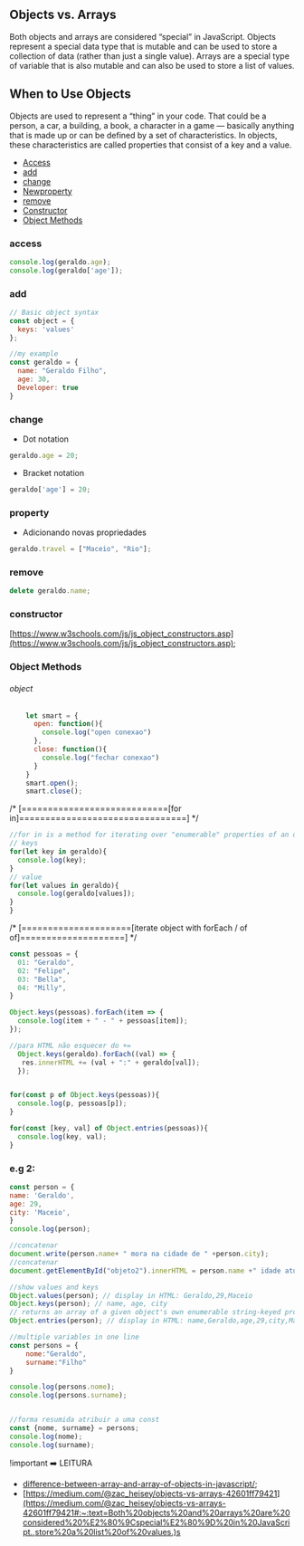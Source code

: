 ## Objects vs. Arrays
Both objects and arrays are considered “special” in JavaScript. Objects represent a special data type that is mutable and can be used to store a collection of data (rather than just a single value). Arrays are a special type of variable that is also mutable and can also be used to store a list of values.

## When to Use Objects
Objects are used to represent a “thing” in your code. That could be a person, a car, a building, a book, a character in a game — basically anything that is made up or can be defined by a set of characteristics. In objects, these characteristics are called properties that consist of a key and a value.

- [Access](#access)
- [add](#add)
- [change](#change)
- [Newproperty](#property)
- [remove](#remove)
- [Constructor](#constructor)
- [Object Methods](#object)


### access
```js
console.log(geraldo.age);
console.log(geraldo['age']);
```
### add

```js
// Basic object syntax
const object = {
  keys: 'values'
};

//my example
const geraldo = {
  name: "Geraldo Filho",
  age: 30,
  Developer: true
}
```
### change

- Dot notation
```js
geraldo.age = 20;
```

- Bracket notation
```js
geraldo['age'] = 20;
```

### property

- Adicionando novas propriedades

```js
geraldo.travel = ["Maceio", "Rio"];
```

### remove

```js
delete geraldo.name;
```

### constructor
[https://www.w3schools.com/js/js_object_constructors.asp](https://www.w3schools.com/js/js_object_constructors.asp);

### Object Methods
###### object

```js   
    let smart = {
      open: function(){
        console.log("open conexao")
      },
      close: function(){
        console.log("fechar conexao")
      }
    }
    smart.open();
    smart.close();
```



/* [============================[for in]================================] */

```js
//for in is a method for iterating over "enumerable" properties of an object.
// keys
for(let key in geraldo){
  console.log(key);
}
// value
for(let values in geraldo){
  console.log(geraldo[values]);
}
}
```
/* [=====================[iterate object with forEach / of of]====================] */
```js
const pessoas = {
  01: "Geraldo",
  02: "Felipe",
  03: "Bella",
  04: "Milly",
}

Object.keys(pessoas).forEach(item => {
  console.log(item + " - " + pessoas[item]);
});

//para HTML não esquecer do +=
  Object.keys(geraldo).forEach((val) => {
   res.innerHTML += (val + ":" + geraldo[val]);
  });


for(const p of Object.keys(pessoas)){
  console.log(p, pessoas[p]);
}

for(const [key, val] of Object.entries(pessoas)){
  console.log(key, val);
}

```

### e.g 2: 

```js
const person = {
name: 'Geraldo',
age: 29,
city: 'Maceio',
}
console.log(person);

//concatenar
document.write(person.name+ " mora na cidade de " +person.city);
//concatenar
document.getElementById("objeto2").innerHTML = person.name +" idade atual: "+person.age;

//show values and keys
Object.values(person); // display in HTML: Geraldo,29,Maceio
Object.keys(person); // name, age, city
// returns an array of a given object's own enumerable string-keyed property [key, value]
Object.entries(person); // display in HTML: name,Geraldo,age,29,city,Maceio

//multiple variables in one line
const persons = {
    nome:"Geraldo",
    surname:"Filho"
}

console.log(persons.nome);
console.log(persons.surname);


//forma resumida atribuir a uma const
const {nome, surname} = persons;
console.log(nome);
console.log(surname);

```

!important :arrow_right: LEITURA 

- [difference-between-array-and-array-of-objects-in-javascript/](https://www.geeksforgeeks.org/difference-between-array-and-array-of-objects-in-javascript/);
- [https://medium.com/@zac_heisey/objects-vs-arrays-42601ff79421](https://medium.com/@zac_heisey/objects-vs-arrays-42601ff79421#:~:text=Both%20objects%20and%20arrays%20are%20considered%20%E2%80%9Cspecial%E2%80%9D%20in%20JavaScript.,store%20a%20list%20of%20values.)s